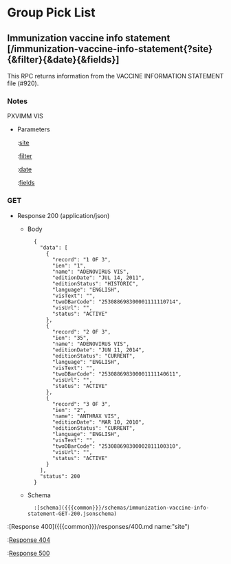 # Group Pick List

## Immunization vaccine info statement [/immunization-vaccine-info-statement{?site}{&filter}{&date}{&fields}]

This RPC returns information from the VACCINE INFORMATION STATEMENT file (#920).

### Notes

PXVIMM VIS

+ Parameters

    :[site]({{{common}}}/parameters/site.md)

    :[filter]({{{common}}}/parameters/immunization-filter.md)

    :[date]({{{common}}}/parameters/date.md)

    :[fields]({{{common}}}/parameters/fields.md)

### GET

+ Response 200 (application/json)

    + Body

            {
              "data": [
                {
                  "record": "1 OF 3",
                  "ien": "1",
                  "name": "ADENOVIRUS VIS",
                  "editionDate": "JUL 14, 2011",
                  "editionStatus": "HISTORIC",
                  "language": "ENGLISH",
                  "visText": "",
                  "twoDBarCode": "253088698300001111110714",
                  "visUrl": "",
                  "status": "ACTIVE"
                },
                {
                  "record": "2 OF 3",
                  "ien": "35",
                  "name": "ADENOVIRUS VIS",
                  "editionDate": "JUN 11, 2014",
                  "editionStatus": "CURRENT",
                  "language": "ENGLISH",
                  "visText": "",
                  "twoDBarCode": "253088698300001111140611",
                  "visUrl": "",
                  "status": "ACTIVE"
                },
                {
                  "record": "3 OF 3",
                  "ien": "2",
                  "name": "ANTHRAX VIS",
                  "editionDate": "MAR 10, 2010",
                  "editionStatus": "CURRENT",
                  "language": "ENGLISH",
                  "visText": "",
                  "twoDBarCode": "253088698300002811100310",
                  "visUrl": "",
                  "status": "ACTIVE"
                }
              ],
              "status": 200
            }

    + Schema

            :[schema]({{{common}}}/schemas/immunization-vaccine-info-statement-GET-200.jsonschema)

:[Response 400]({{{common}}}/responses/400.md name:"site")

:[Response 404]({{{common}}}/responses/404.md)

:[Response 500]({{{common}}}/responses/500.md)


